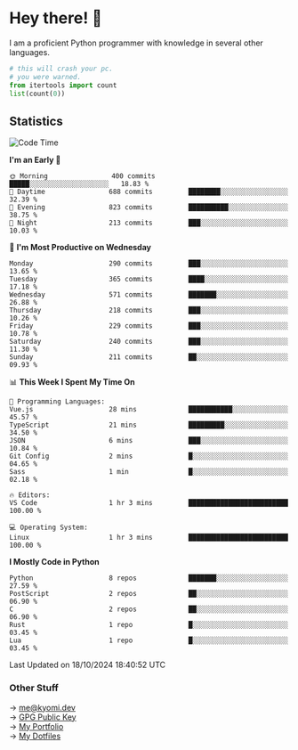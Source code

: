# Hey there! 👋

I am a proficient Python programmer with knowledge in several other languages.

```py
# this will crash your pc.
# you were warned.
from itertools import count
list(count(0))
```

## Statistics
<!--START_SECTION:waka-->
![Code Time](http://img.shields.io/badge/Code%20Time-1%2C618%20hrs%2024%20mins-blue)

**I'm an Early 🐤** 

```text
🌞 Morning                400 commits         █████░░░░░░░░░░░░░░░░░░░░   18.83 % 
🌆 Daytime                688 commits         ████████░░░░░░░░░░░░░░░░░   32.39 % 
🌃 Evening                823 commits         ██████████░░░░░░░░░░░░░░░   38.75 % 
🌙 Night                  213 commits         ███░░░░░░░░░░░░░░░░░░░░░░   10.03 % 
```
📅 **I'm Most Productive on Wednesday** 

```text
Monday                   290 commits         ███░░░░░░░░░░░░░░░░░░░░░░   13.65 % 
Tuesday                  365 commits         ████░░░░░░░░░░░░░░░░░░░░░   17.18 % 
Wednesday                571 commits         ███████░░░░░░░░░░░░░░░░░░   26.88 % 
Thursday                 218 commits         ███░░░░░░░░░░░░░░░░░░░░░░   10.26 % 
Friday                   229 commits         ███░░░░░░░░░░░░░░░░░░░░░░   10.78 % 
Saturday                 240 commits         ███░░░░░░░░░░░░░░░░░░░░░░   11.30 % 
Sunday                   211 commits         ██░░░░░░░░░░░░░░░░░░░░░░░   09.93 % 
```


📊 **This Week I Spent My Time On** 

```text
💬 Programming Languages: 
Vue.js                   28 mins             ███████████░░░░░░░░░░░░░░   45.57 % 
TypeScript               21 mins             █████████░░░░░░░░░░░░░░░░   34.50 % 
JSON                     6 mins              ███░░░░░░░░░░░░░░░░░░░░░░   10.84 % 
Git Config               2 mins              █░░░░░░░░░░░░░░░░░░░░░░░░   04.65 % 
Sass                     1 min               █░░░░░░░░░░░░░░░░░░░░░░░░   02.18 % 

🔥 Editors: 
VS Code                  1 hr 3 mins         █████████████████████████   100.00 % 

💻 Operating System: 
Linux                    1 hr 3 mins         █████████████████████████   100.00 % 
```

**I Mostly Code in Python** 

```text
Python                   8 repos             ███████░░░░░░░░░░░░░░░░░░   27.59 % 
PostScript               2 repos             ██░░░░░░░░░░░░░░░░░░░░░░░   06.90 % 
C                        2 repos             ██░░░░░░░░░░░░░░░░░░░░░░░   06.90 % 
Rust                     1 repo              █░░░░░░░░░░░░░░░░░░░░░░░░   03.45 % 
Lua                      1 repo              █░░░░░░░░░░░░░░░░░░░░░░░░   03.45 % 
```




 Last Updated on 18/10/2024 18:40:52 UTC
<!--END_SECTION:waka-->

### Other Stuff

→ [me@kyomi.dev](mailto:me@kyomi.dev)\
→ [GPG Public Key](https://github.com/bitterteriyaki.gpg)\
→ [My Portfolio](https://kyomi.dev)\
→ [My Dotfiles](https://github.com/bitterteriyaki/dotfiles)
